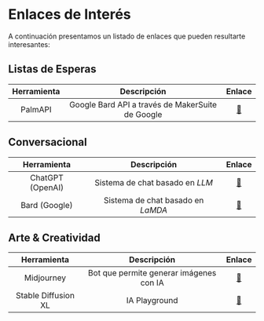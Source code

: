 # Enlaces de Interés

A continuación presentamos un listado de enlaces que pueden resultarte interesantes:

## Listas de Esperas

| Herramienta | Descripción | Enlace |
|:-----------:|:-----------:|:------:|
|PalmAPI|Google Bard API a través de MakerSuite de Google|[🔗](https://makersuite.google.com/waitlist)||

## Conversacional

| Herramienta | Descripción | Enlace |
|:-----------:|:-----------:|:------:|
|ChatGPT (OpenAI)|Sistema de chat basado en _LLM_|[🔗](https://chat.openai.com/)|
|Bard (Google)|Sistema de chat basado en _LaMDA_|[🔗](https://bard.google.com/)|

## Arte & Creatividad

| Herramienta | Descripción | Enlace |
|:-----------:|:-----------:|:------:|
|Midjourney|Bot que permite generar imágenes con IA|[🔗](https://www.midjourney.com/)|
|Stable Diffusion XL|IA Playground|[🔗](https://build.nvidia.com/stabilityai/stable-diffusion-xl)|

